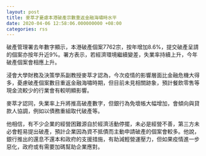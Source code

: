 ```yaml
---
layout: post
title: 麥萃才憂慮本港破產宗數重返金融海嘯時水平
date: 2020-04-06 12:58:06.000000000 +08:00
categories: rss
---
```


破產管理署去年數字顯示，本港破產個案7762宗，按年增加8.6%，提交破產呈請的個案亦按年升近9%。署方表示，若經濟環境繼續變差，失業率持續上升，今年破產個案會相應上升。

浸會大學財務及決策學系副教授麥萃才認為，今次疫情的影響層面比金融危機大得多，憂慮破產個案數目重返金融海嘯時期，但目前未見相關跡象，預計餐飲零售等現金流較少的行業會有較明顯影響。

麥萃才認同，失業率上升將推高破產數字，但銀行為免壞帳大幅增加，會傾向與貸款人協調，例如以債務重組取代破產等。

他相信，有不少企業的經營困難源自於經濟活動停擺，未必是經營不善，第三方未必會輕易提出破產，預計企業因為資不抵債而主動申請破產的個案會較多。他說，銀行推出的還息不還本和政府的支援措施，有助減輕營運壓力，但如果疫情進一步惡化，政府或有需要加碼幫助企業應對。

